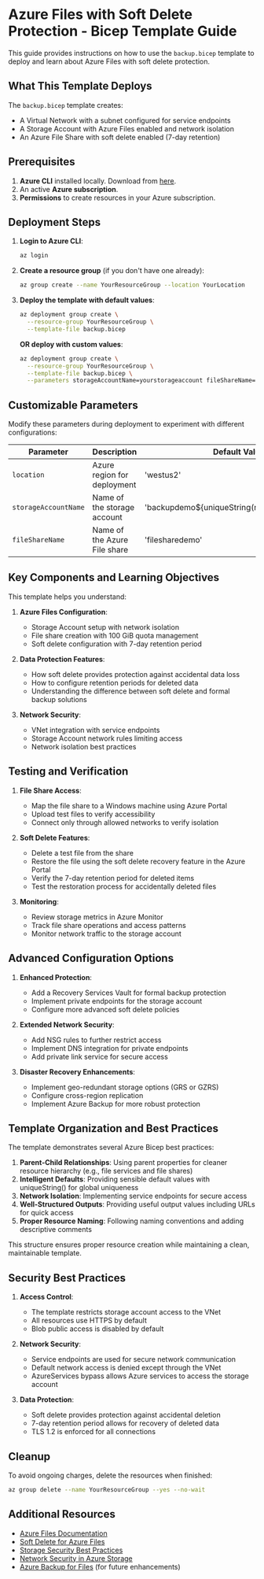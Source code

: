 # Azure Files with Soft Delete Protection - Bicep Template Guide

This guide provides instructions on how to use the `backup.bicep` template to deploy and learn about Azure Files with soft delete protection.

## What This Template Deploys

The `backup.bicep` template creates:
- A Virtual Network with a subnet configured for service endpoints
- A Storage Account with Azure Files enabled and network isolation
- An Azure File Share with soft delete enabled (7-day retention)

## Prerequisites

1. **Azure CLI** installed locally. Download from [here](https://docs.microsoft.com/en-us/cli/azure/install-azure-cli).
2. An active **Azure subscription**.
3. **Permissions** to create resources in your Azure subscription.

## Deployment Steps

1. **Login to Azure CLI**:
   ```bash
   az login
   ```

2. **Create a resource group** (if you don't have one already):
   ```bash
   az group create --name YourResourceGroup --location YourLocation
   ```

3. **Deploy the template with default values**:
   ```bash
   az deployment group create \
     --resource-group YourResourceGroup \
     --template-file backup.bicep
   ```

   **OR deploy with custom values**:
   ```bash
   az deployment group create \
     --resource-group YourResourceGroup \
     --template-file backup.bicep \
     --parameters storageAccountName=yourstorageaccount fileShareName=yourshare
   ```

## Customizable Parameters

Modify these parameters during deployment to experiment with different configurations:

| Parameter | Description | Default Value |
|-----------|-------------|---------------|
| `location` | Azure region for deployment | 'westus2' |
| `storageAccountName` | Name of the storage account | 'backupdemo${uniqueString(resourceGroup().id)}' |
| `fileShareName` | Name of the Azure File share | 'filesharedemo' |

## Key Components and Learning Objectives

This template helps you understand:

1. **Azure Files Configuration**:
   - Storage Account setup with network isolation
   - File share creation with 100 GiB quota management
   - Soft delete configuration with 7-day retention period

2. **Data Protection Features**:
   - How soft delete provides protection against accidental data loss
   - How to configure retention periods for deleted data
   - Understanding the difference between soft delete and formal backup solutions

3. **Network Security**:
   - VNet integration with service endpoints
   - Storage Account network rules limiting access
   - Network isolation best practices

## Testing and Verification

1. **File Share Access**:
   - Map the file share to a Windows machine using Azure Portal
   - Upload test files to verify accessibility
   - Connect only through allowed networks to verify isolation

2. **Soft Delete Features**:
   - Delete a test file from the share
   - Restore the file using the soft delete recovery feature in the Azure Portal
   - Verify the 7-day retention period for deleted items
   - Test the restoration process for accidentally deleted files

3. **Monitoring**:
   - Review storage metrics in Azure Monitor
   - Track file share operations and access patterns
   - Monitor network traffic to the storage account

## Advanced Configuration Options

1. **Enhanced Protection**:
   - Add a Recovery Services Vault for formal backup protection
   - Implement private endpoints for the storage account
   - Configure more advanced soft delete policies

2. **Extended Network Security**:
   - Add NSG rules to further restrict access
   - Implement DNS integration for private endpoints
   - Add private link service for secure access

3. **Disaster Recovery Enhancements**:
   - Implement geo-redundant storage options (GRS or GZRS)
   - Configure cross-region replication
   - Implement Azure Backup for more robust protection

## Template Organization and Best Practices

The template demonstrates several Azure Bicep best practices:

1. **Parent-Child Relationships**: Using parent properties for cleaner resource hierarchy (e.g., file services and file shares)
2. **Intelligent Defaults**: Providing sensible default values with uniqueString() for global uniqueness
3. **Network Isolation**: Implementing service endpoints for secure access
4. **Well-Structured Outputs**: Providing useful output values including URLs for quick access
5. **Proper Resource Naming**: Following naming conventions and adding descriptive comments

This structure ensures proper resource creation while maintaining a clean, maintainable template.

## Security Best Practices

1. **Access Control**:
   - The template restricts storage account access to the VNet
   - All resources use HTTPS by default
   - Blob public access is disabled by default

2. **Network Security**:
   - Service endpoints are used for secure network communication
   - Default network access is denied except through the VNet
   - AzureServices bypass allows Azure services to access the storage account

3. **Data Protection**:
   - Soft delete provides protection against accidental deletion
   - 7-day retention period allows for recovery of deleted data
   - TLS 1.2 is enforced for all connections

## Cleanup

To avoid ongoing charges, delete the resources when finished:

```bash
az group delete --name YourResourceGroup --yes --no-wait
```

## Additional Resources

- [Azure Files Documentation](https://docs.microsoft.com/en-us/azure/storage/files/)
- [Soft Delete for Azure Files](https://docs.microsoft.com/en-us/azure/storage/files/storage-files-enable-soft-delete)
- [Storage Security Best Practices](https://docs.microsoft.com/en-us/azure/storage/common/storage-security-guide)
- [Network Security in Azure Storage](https://docs.microsoft.com/en-us/azure/storage/common/storage-network-security)
- [Azure Backup for Files](https://docs.microsoft.com/en-us/azure/backup/azure-file-share-backup-overview) (for future enhancements)

